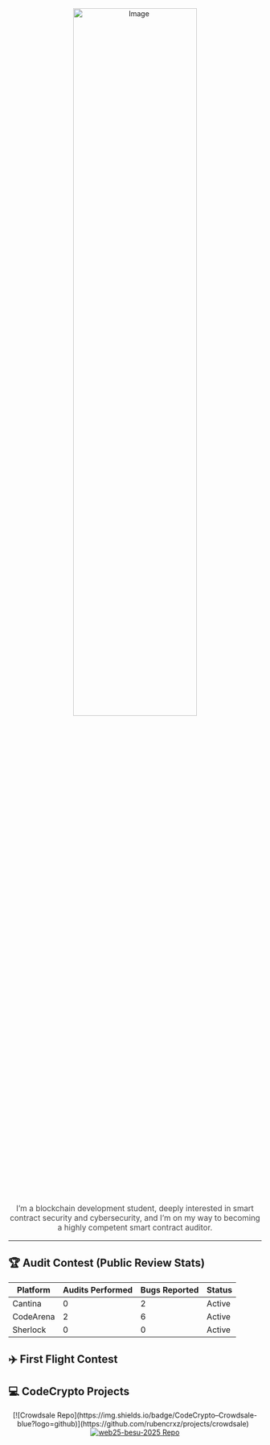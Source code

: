 
<div align="center">

  <!-- Your existing hero image -->
  <img src="https://github.com/user-attachments/assets/642ff2aa-4ca0-41ac-b287-a75fe4e2d53c" alt="Image" width="70%" height="60%"/>
  <br><br>
  <p style="max-width:800px; font-size:1.1em; color:#444;">
    I’m a blockchain development student, deeply interested in smart contract security and cybersecurity,  
    and I’m on my way to becoming a highly competent smart contract auditor.
  </p>
</div>

---

## 🏆 Audit Contest (Public Review Stats)

| Platform   | Audits Performed | Bugs Reported | Status  |
| ---------- | ---------------- | ------------- | ------- |
| Cantina    |  0               | 2             | Active  |
| CodeArena  |  2               | 6             | Active  |
| Sherlock   |  0               | 0             | Active  |


## ✈️ First Flight Contest


## 💻 CodeCrypto Projects

<p align="center">
  <!-- Badge link -->
  [![Crowdsale Repo](https://img.shields.io/badge/CodeCrypto–Crowdsale-blue?logo=github)](https://github.com/rubencrxz/projects/crowdsale)
  &nbsp;
  <!-- Repo card -->
  <a href="https://github.com/rubencrxz/web25-besu-2025"">
    <img
      src="https://github-readme-stats.vercel.app/api/pin/?username=rubencrxz&repo=web25-besu-2025&theme=dark"
      alt="web25-besu-2025 Repo" />
  </a>
</p>

<!--
**rubencrxz/rubencrxz** is a ✨ _special_ ✨ repository because its `README.md` (this file) appears on your GitHub profile.

Here are some ideas to get you started:

- 🔭 I’m currently working on ...
- 🌱 I’m currently learning ...
- 👯 I’m looking to collaborate on ...
- 🤔 I’m looking for help with ...
- 💬 Ask me about ...
- 📫 How to reach me: ...
- 😄 Pronouns: ...
- ⚡ Fun fact: ...
-->
